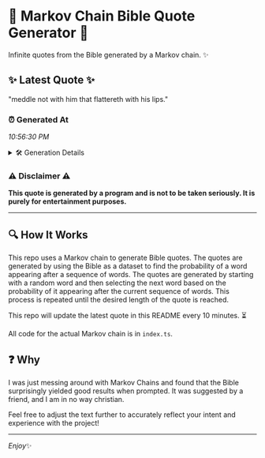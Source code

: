# 📖 Markov Chain Bible Quote Generator 📖

Infinite quotes from the Bible generated by a Markov chain. ✨

## ✨ Latest Quote ✨
"meddle not with him that flattereth with his lips."

### ⏰ Generated At
*10:56:30 PM*

<details>
    <summary>🛠️ Generation Details</summary>
    <p>
        <strong>🌱 Seed:</strong> meddle<br>
        <strong>🔄 Iterations:</strong> 8<br>
        <strong>📜 Context History:</strong><br>[ meddle ]: not<br>[ meddle, not ]: with<br>[ meddle, not, with ]: him<br>[ meddle, not, with, him ]: that<br>[ meddle, not, with, him, that ]: flattereth<br>[ meddle, not, with, him, that, flattereth ]: with<br>[ not, with, him, that, flattereth, with ]: his<br>[ with, him, that, flattereth, with, his ]: lips.<br>
    </p>
</details>

### ⚠️ Disclaimer ⚠️
**This quote is generated by a program and is not to be taken seriously. It is purely for entertainment purposes.**

---

## 🔍 How It Works

This repo uses a Markov chain to generate Bible quotes. The quotes are generated by using the Bible as a dataset to find the probability of a word appearing after a sequence of words. The quotes are generated by starting with a random word and then selecting the next word based on the probability of it appearing after the current sequence of words. This process is repeated until the desired length of the quote is reached.

This repo will update the latest quote in this README every 10 minutes. ⏳

All code for the actual Markov chain is in `index.ts`.

## ❓ Why

I was just messing around with Markov Chains and found that the Bible surprisingly yielded good results when prompted. 
It was suggested by a friend, and I am in no way christian.

Feel free to adjust the text further to accurately reflect your intent and experience with the project!

---

*Enjoy*✨

